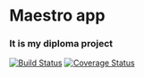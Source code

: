 # Maestro app
### It is my diploma project

[![Build Status](https://travis-ci.org/necinc/maestro.svg?branch=master)](https://travis-ci.org/necinc/maestro)
[![Coverage Status](https://coveralls.io/repos/github/necinc/maestro/badge.svg?branch=master)](https://coveralls.io/github/necinc/maestro?branch=master)
